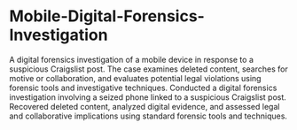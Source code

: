 # Mobile-Digital-Forensics-Investigation
A digital forensics investigation of a mobile device in response to a suspicious Craigslist post. The case examines deleted content, searches for motive or collaboration, and evaluates potential legal violations using forensic tools and investigative techniques.
Conducted a digital forensics investigation involving a seized phone linked to a suspicious Craigslist post. Recovered deleted content, analyzed digital evidence, and assessed legal and collaborative implications using standard forensic tools and techniques.
